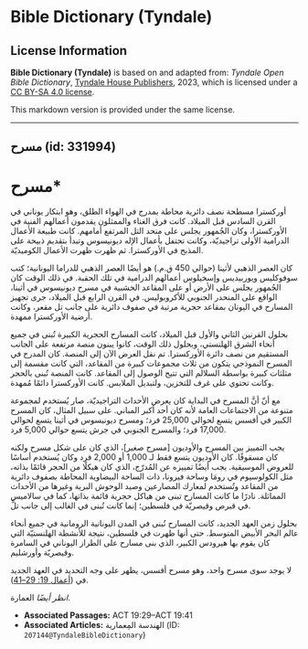 # Bible Dictionary (Tyndale)

## License Information

**Bible Dictionary (Tyndale)** is based on and adapted from: _Tyndale Open Bible Dictionary_, [Tyndale House Publishers](https://tyndaleopenresources.com/), 2023, which is licensed under a [CC BY-SA 4.0 license](https://creativecommons.org/licenses/by-sa/4.0/legalcode.en).

This markdown version is provided under the same license.



--------------------------------

## مسرح (id: 331994)

مسرح\*
======

أوركسترا مسطحة نصف دائرية محاطة بمدرج في الهواء الطلق، وهو ابتكار يوناني في القرن السادس قبل الميلاد. كانت فرق الغناء والممثلون يقدمون أعمالهم الفنية في الأوركسترا، وكان الجُمهور يجلس على منحد التل المرتفع أمامهم. كانت طبيعة الأعمال الدرامية الأولى تراجيديّة، وكانت تحتفل بأعمال الإله ديونيسوس وتبدأ بتقديم ذبيحة على المذبح في الأوركسترا. ثم ظهرت ظهرت الأعمال الكوميديّة.

كان العصر الذهبي لأثينا (حوالي 450 ق.م.) هو أيضًا العصر الذهبي للدراما اليونانية؛ كتب سوفوكليس ويوربيديس وإسخيلوس أعمالهم الدرامية في تلك الحقبة. في ذلك الوقت كان الجُمهور يجلس على الأرض أو على المقاعد الخشبية في مسرح ديونيسوس في أثينا، الواقع على المنحدر الجنوبي للأكروبوليس. في القرن الرابع قبل الميلاد، جرى تجهيز المسارح في اليونان بمقاعد حجرية مرتبة في صفوف دائرية على جانب تل مقعر، وكانت أرضية الأوركسترا ممهدة.

بحلول القرنين الثاني والأول قبل الميلاد، كانت المسارح الحجرية الكبيرة تُبنى في جميع أنحاء الشرق الهلنستي، وبحلول ذلك الوقت، كانوا يبنون منصة مرتفعة على الجانب المستقيم من نصف دائرة الأوركسترا. تم نقل العرض الآن إلى المنصة. كان المدرج في المسرح النموذجي يتكون من ثلاث مجموعات كبيرة من المقاعد، التي كانت مقسمة إلى مثلثات كبيرة بواسطة السلالم التي تتيح الوصول إلى المقاعد. كانت المنصة تُبنى بالحجر وكانت تحتوي على غرف للتخزين، ولتبديل الملابس. كانت الأوركسترا دائمًا مُمهدة.

مع أنّ أنَّ المسرح في البداية كان يعرض الأحداث التراجيديّة، صار يُستخدم لمجموعة متنوعة من الاجتماعات العامة لأنه كان أحد أكبر المباني. على سبيل المثال، كان المسرح الكبير في أفسس يتسع لحوالي 25,000 فرد؛ ومسرح ديونيسوس في أثينا يتسع لحوالي 17,000 فرد؛ والمسرح الجنوبي في جرش يتسع حوالي 5,000 فرد.

يجب التمييز بين المسرح والأوديون \[مسرح صغير]، الذي كان على شكل مسرح ولكنه كان مسقوفًا. كان الأوديون يتسع فقط لـ 1,000 أو 2,000 فرد وكان يُستخدم أساسًا للعروض الموسيقية. يجب أيضًا تمييزه عن المُدرّج، الذي كان هيكلًا من الحجر قائمًا بذاته، مثل الكولوسيوم في رومَا وساحة فيرونا، ذات الساحة البيضاوية المحاطة بصفوف دائرية من المقاعد وتُستخدم لمعارك المصارعين وصيد الوحوش البرية وغيرها من الأحداث المماثلة. نادرًا ما كانت المسارح تبنى من هياكل حجرية قائمة بذاتها، كما في سالاميس في قبرص وقيصريّة في فلسطين؛ إنما كانت تُبنى في الغالب إلى جانب تلٍّ. 

بحلول زمن العهد الجديد، كانت المسارح تُبنى في المدن اليونانية الرومانية في جميع أنحاء عالم البحر الأبيض المتوسط. حتى أنها ظهرت في فلسطين، نتيجة للأنشطة الهلنستيّة التي كان يقوم بها هيرودس الكبير، الذي بنى مسارح على الطراز اليوناني في السامرة وقيصريّة وأورشليم.

لا يوجد سوى مسرح واحد، وهو مسرح أفسس، يظهر على وجه التحديد في العهد الجديد في ([أعمال 19: 29–41](https://ref.ly/Acts19:29-Acts19:41)).

*انظر أيضًا* العمارة.

* **Associated Passages:** ACT 19:29–ACT 19:41
* **Associated Articles:** الهندسة المِعمارية (ID: `207144@TyndaleBibleDictionary`)

